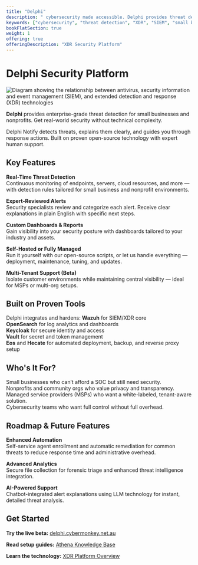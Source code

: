 ```yaml
---
title: "Delphi"
description: " cybersecurity made accessible. Delphi provides threat detection and response for small businesses and individuals with human-reviewed alerts in plain English."
keywords: ["cybersecurity", "threat detection", "XDR", "SIEM", "small business security", "Fremantle", "Australia"]
bookFlatSection: true
weight: 1
offering: true
offeringDescription: "XDR Security Platform"
---
```


# Delphi Security Platform

![Diagram showing the relationship between antivirus, security information and event management (SIEM), and extended detection and response (XDR) technologies](/images/antivirus_siem_xdr_web.jpg)

**Delphi** provides enterprise-grade threat detection for small businesses and nonprofits. Get real-world security without technical complexity.

Delphi Notify detects threats, explains them clearly, and guides you through response actions. Built on proven open-source technology with expert human support.

## Key Features

**Real-Time Threat Detection**  
  Continuous monitoring of endpoints, servers, cloud resources, and more — with detection rules tailored for small business and nonprofit environments.

**Expert-Reviewed Alerts**  
  Security specialists review and categorize each alert. Receive clear explanations in plain English with specific next steps.

**Custom Dashboards & Reports**  
  Gain visibility into your security posture with dashboards tailored to your industry and assets.

**Self-Hosted or Fully Managed**  
  Run it yourself with our open-source scripts, or let us handle everything — deployment, maintenance, tuning, and updates.

**Multi-Tenant Support (Beta)**  
  Isolate customer environments while maintaining central visibility — ideal for MSPs or multi-org setups.

## Built on Proven Tools

Delphi integrates and hardens:
**Wazuh** for SIEM/XDR core  
**OpenSearch** for log analytics and dashboards  
**Keycloak** for secure identity and access  
**Vault** for secret and token management  
**Eos** and **Hecate** for automated deployment, backup, and reverse proxy setup

## Who's It For?

Small businesses who can’t afford a SOC but still need security.  
Nonprofits and community orgs who value privacy and transparency.  
Managed service providers (MSPs) who want a white-labeled, tenant-aware solution.  
Cybersecurity teams who want full control without full overhead.

## Roadmap & Future Features

**Enhanced Automation**  
Self-service agent enrollment and automatic remediation for common threats to reduce response time and administrative overhead.

**Advanced Analytics**  
Secure file collection for forensic triage and enhanced threat intelligence integration.

**AI-Powered Support**  
Chatbot-integrated alert explanations using LLM technology for instant, detailed threat analysis.

## Get Started

**Try the live beta:** [delphi.cybermonkey.net.au](https://delphi.cybermonkey.net.au)

**Read setup guides:** [Athena Knowledge Base](https://wiki.cybermonkey.net.au/Delphi)

**Learn the technology:** [XDR Platform Overview](/offerings/delphi/technology/)
